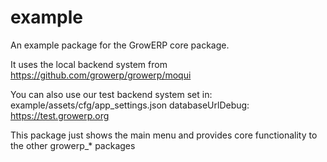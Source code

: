 # example

An example package for the GrowERP core package.

It uses the local backend system
    from https://github.com/growerp/growerp/moqui

You can also use our test backend system 
    set in: example/assets/cfg/app_settings.json
        databaseUrlDebug: https://test.growerp.org

This package just shows the main menu and provides core functionality to the other growerp_* packages
